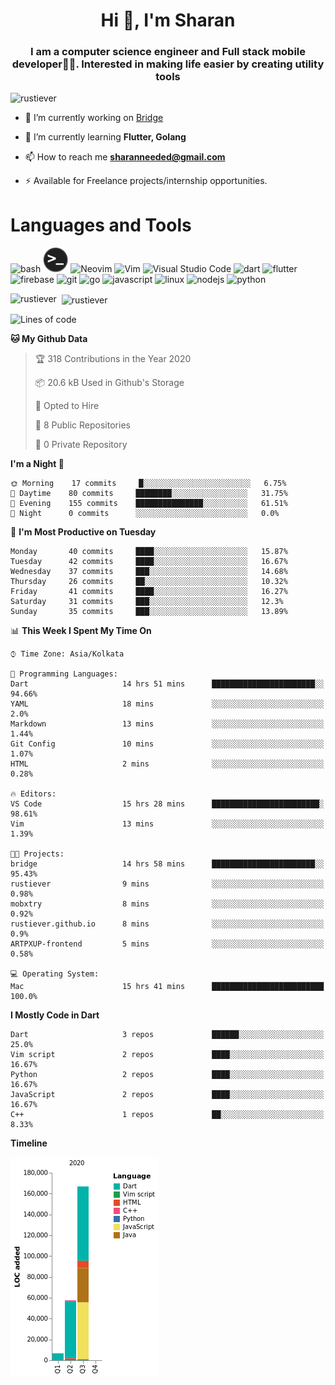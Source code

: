 <h1 align="center">Hi 👋, I'm Sharan</h1>
<h3 align="center">I am a computer science engineer and Full stack mobile developer👨‍💻. Interested in making life easier by creating utility tools</h3>


<p align="left"> <img src="https://komarev.com/ghpvc/?username=rustiever" alt="rustiever" /> </p>

* 🔭 I’m currently working on [Bridge](https://github.com/rustiever/bridge)

* 🌱 I’m currently learning **Flutter, Golang**

* 📫 How to reach me **sharanneeded@gmail.com**

* ⚡ Available for Freelance projects/internship opportunities.

# Languages and Tools

<p align="left">

  <img src="https://www.vectorlogo.zone/logos/gnu_bash/gnu_bash-icon.svg" alt="bash" width="40" height="40"/>

  <img src="https://raw.githubusercontent.com/github/explore/d92924b1d925bb134e308bd29c9de6c302ed3beb/topics/terminal/terminal.png" alt="Terminal" width="40" height="40"/> 

  <img src="https://www.vectorlogo.zone/logos/neovimio/neovimio-icon.svg" alt="Neovim" width="40" height="40"/> 
  
  <img src="https://www.vectorlogo.zone/logos/vim/vim-icon.svg" alt="Vim" width="40" height="40"/> 

  <img src="https://www.vectorlogo.zone/logos/visualstudio_code/visualstudio_code-icon.svg" alt="Visual Studio Code" width="40" height="40"/> 

  <img src="https://www.vectorlogo.zone/logos/dartlang/dartlang-icon.svg" alt="dart" width="40" height="40"/>

  <img src="https://www.vectorlogo.zone/logos/flutterio/flutterio-icon.svg" alt="flutter" width="40" height="40"/> 
  
  <img src="https://www.vectorlogo.zone/logos/firebase/firebase-icon.svg" alt="firebase" width="40" height="40"/>

  <img src="https://www.vectorlogo.zone/logos/git-scm/git-scm-icon.svg" alt="git" width="40" height="40"/> 

  <img src="https://devicons.github.io/devicon/devicon.git/icons/go/go-original.svg" alt="go" width="40" height="40"/>

  <img src="https://devicons.github.io/devicon/devicon.git/icons/javascript/javascript-original.svg" alt="javascript" width="40" height="40"/>
  
  <img src="https://devicons.github.io/devicon/devicon.git/icons/linux/linux-original.svg" alt="linux" width="40" height="40"/> 

  <img src="https://devicons.github.io/devicon/devicon.git/icons/nodejs/nodejs-original-wordmark.svg" alt="nodejs" width="40" height="40"/>

  <img src="https://devicons.github.io/devicon/devicon.git/icons/python/python-original.svg" alt="python" width="40" height="40"/>
  </p>
  <p> <img align="left" src="https://github-readme-stats.vercel.app/api/top-langs/?username=rustiever&layout=compact&hide=html" alt="rustiever" /></p>

  <p>&nbsp; <img align="center" src="https://github-readme-stats.vercel.app/api?username=rustiever&show_icons=true" alt="rustiever" /></p>

<!--START_SECTION:waka-->
![Lines of code](https://img.shields.io/badge/From%20Hello%20World%20I%27ve%20Written-6.3%20million%20lines%20of%20code-blue)

**🐱 My Github Data** 

> 🏆 318 Contributions in the Year 2020
 > 
> 📦 20.6 kB Used in Github's Storage 
 > 
> 💼 Opted to Hire
 > 
> 📜 8 Public Repositories
 > 
> 🔑 0 Private Repository 
 > 
**I'm a Night 🦉** 

```text
🌞 Morning    17 commits     █░░░░░░░░░░░░░░░░░░░░░░░░   6.75% 
🌆 Daytime    80 commits     ████████░░░░░░░░░░░░░░░░░   31.75% 
🌃 Evening    155 commits    ███████████████░░░░░░░░░░   61.51% 
🌙 Night      0 commits      ░░░░░░░░░░░░░░░░░░░░░░░░░   0.0%

```
📅 **I'm Most Productive on Tuesday** 

```text
Monday       40 commits     ████░░░░░░░░░░░░░░░░░░░░░   15.87% 
Tuesday      42 commits     ████░░░░░░░░░░░░░░░░░░░░░   16.67% 
Wednesday    37 commits     ███░░░░░░░░░░░░░░░░░░░░░░   14.68% 
Thursday     26 commits     ██░░░░░░░░░░░░░░░░░░░░░░░   10.32% 
Friday       41 commits     ████░░░░░░░░░░░░░░░░░░░░░   16.27% 
Saturday     31 commits     ███░░░░░░░░░░░░░░░░░░░░░░   12.3% 
Sunday       35 commits     ███░░░░░░░░░░░░░░░░░░░░░░   13.89%

```


📊 **This Week I Spent My Time On** 

```text
⌚︎ Time Zone: Asia/Kolkata

💬 Programming Languages: 
Dart                     14 hrs 51 mins      ███████████████████████░░   94.66% 
YAML                     18 mins             ░░░░░░░░░░░░░░░░░░░░░░░░░   2.0% 
Markdown                 13 mins             ░░░░░░░░░░░░░░░░░░░░░░░░░   1.44% 
Git Config               10 mins             ░░░░░░░░░░░░░░░░░░░░░░░░░   1.07% 
HTML                     2 mins              ░░░░░░░░░░░░░░░░░░░░░░░░░   0.28%

🔥 Editors: 
VS Code                  15 hrs 28 mins      ████████████████████████░   98.61% 
Vim                      13 mins             ░░░░░░░░░░░░░░░░░░░░░░░░░   1.39%

🐱‍💻 Projects: 
bridge                   14 hrs 58 mins      ███████████████████████░░   95.43% 
rustiever                9 mins              ░░░░░░░░░░░░░░░░░░░░░░░░░   0.98% 
mobxtry                  8 mins              ░░░░░░░░░░░░░░░░░░░░░░░░░   0.92% 
rustiever.github.io      8 mins              ░░░░░░░░░░░░░░░░░░░░░░░░░   0.9% 
ARTPXUP-frontend         5 mins              ░░░░░░░░░░░░░░░░░░░░░░░░░   0.58%

💻 Operating System: 
Mac                      15 hrs 41 mins      █████████████████████████   100.0%

```

**I Mostly Code in Dart** 

```text
Dart                     3 repos             ██████░░░░░░░░░░░░░░░░░░░   25.0% 
Vim script               2 repos             ████░░░░░░░░░░░░░░░░░░░░░   16.67% 
Python                   2 repos             ████░░░░░░░░░░░░░░░░░░░░░   16.67% 
JavaScript               2 repos             ████░░░░░░░░░░░░░░░░░░░░░   16.67% 
C++                      1 repos             ██░░░░░░░░░░░░░░░░░░░░░░░   8.33%

```


**Timeline**

![Chart not found](https://github.com/rustiever/rustiever/blob/master/charts/bar_graph.png) 


<!--END_SECTION:waka-->